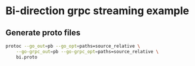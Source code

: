# Bi-direction grpc streaming example

## Generate proto files

```bash
protoc --go_out=pb --go_opt=paths=source_relative \
    --go-grpc_out=pb --go-grpc_opt=paths=source_relative \
    bi.proto
```
